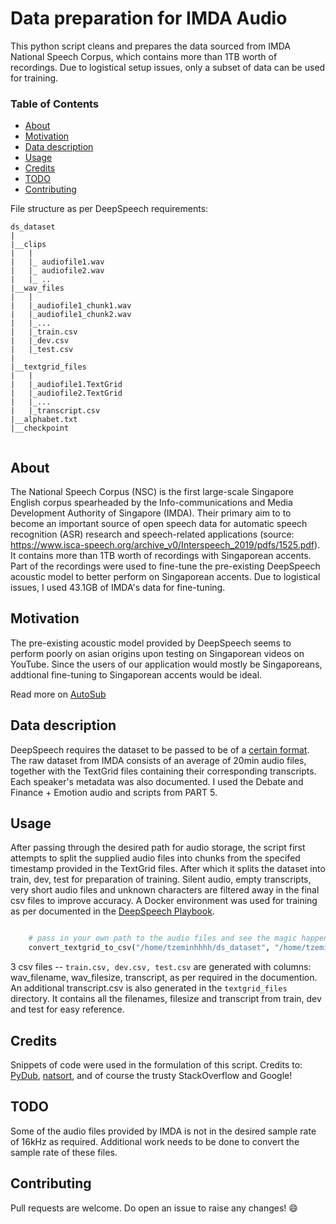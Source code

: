 # Data preparation for IMDA Audio

This python script cleans and prepares the data sourced from IMDA National Speech Corpus, which contains more than 1TB worth of recordings. Due to logistical setup issues, only a subset of data can be used for training.

### Table of Contents

- [About](#About)
- [Motivation](#Motivation)
- [Data description](#Data-description)
- [Usage](#Usage)
- [Credits](#Credts)
- [TODO](#TODO)
- [Contributing](#Contributing)

File structure as per DeepSpeech requirements:
```
ds_dataset
|
|__clips
|   |
|   |_ audiofile1.wav 
|   |_ audiofile2.wav
|   |_ ..
|__wav_files
|   |
|   |_audiofile1_chunk1.wav 
|   |_audiofile1_chunk2.wav
|   |_...
|   |_train.csv
|   |_dev.csv
|   |_test.csv
|
|__textgrid_files
|   |
|   |_audiofile1.TextGrid
|   |_audiofile2.TextGrid
|   |_...
|   |_transcript.csv
|__alphabet.txt               
|__checkpoint


```

## About
The National Speech Corpus (NSC) is the first large-scale Singapore English corpus spearheaded by the Info-communications and Media Development Authority of Singapore (IMDA). Their primary aim to to become an important source of open speech data for automatic speech recognition (ASR) research and speech-related applications (source: https://www.isca-speech.org/archive_v0/Interspeech_2019/pdfs/1525.pdf). It contains more than 1TB worth of recordings with Singaporean accents. Part of the recordings were used to fine-tune the pre-existing DeepSpeech acoustic model to better perform on Singaporean accents. Due to logistical issues, I used 43.1GB of IMDA's data for fine-tuning.

## Motivation
The pre-existing acoustic model provided by DeepSpeech seems to perform poorly on asian origins upon testing on Singaporean videos on YouTube. Since the users of our application would mostly be Singaporeans, addtional fine-tuning to Singaporean accents would be ideal. 

Read more on [AutoSub](https://github.com/qlchan24/AutoSub)

## Data description
DeepSpeech requires the dataset to be passed to be of a [certain format](https://github.com/mozilla/deepspeech-playbook/blob/master/DATA_FORMATTING.md). The raw dataset from IMDA consists of an average of 20min audio files, together with the TextGrid files containing their corresponding transcripts. Each speaker's metadata was also documented. I used the Debate and Finance + Emotion audio and scripts from PART 5.

## Usage
After passing through the desired path for audio storage, the script first attempts to split the supplied audio files into chunks from the specifed timestamp provided in the TextGrid files. After which it splits the dataset into train, dev, test for preparation of training. Silent audio, empty transcripts, very short audio files and unknown characters are filtered away in the final csv files to improve accuracy. A Docker environment was used for training as per documented in the [DeepSpeech Playbook](https://mozilla.github.io/deepspeech-playbook/). 

```python 

    # pass in your own path to the audio files and see the magic happen!
    convert_textgrid_to_csv("/home/tzeminhhhh/ds_dataset", "/home/tzeminhhhh/ds_dataset/clips") 

```

3 csv files -- `train.csv, dev.csv, test.csv` are generated with columns: wav_filename, wav_filesize, transcript, as per required in the documention. An additional transcript.csv is also generated in the `textgrid_files` directory. It contains all the filenames, filesize and transcript from train, dev and test for easy reference.


## Credits
Snippets of code were used in the formulation of this script. Credits to: [PyDub](https://github.com/jiaaro/pydub), [natsort](https://pypi.org/project/natsort/), and of course the trusty StackOverflow and Google!

## TODO
Some of the audio files provided by IMDA is not in the desired sample rate of 16kHz as required. Additional work needs to be done to convert the sample rate of these files.
## Contributing 
Pull requests are welcome. Do open an issue to raise any changes! :smile:
